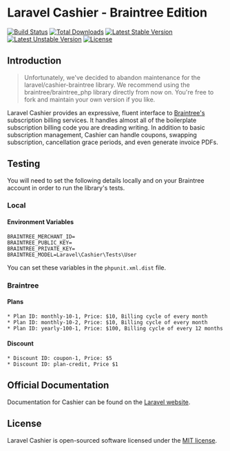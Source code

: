 # Laravel Cashier - Braintree Edition

[![Build Status](https://travis-ci.org/laravel/cashier-braintree.svg)](https://travis-ci.org/laravel/cashier-braintree)
[![Total Downloads](https://poser.pugx.org/laravel/cashier-braintree/d/total.svg)](https://packagist.org/packages/laravel/cashier-braintree)
[![Latest Stable Version](https://poser.pugx.org/laravel/cashier-braintree/v/stable.svg)](https://packagist.org/packages/laravel/cashier-braintree)
[![Latest Unstable Version](https://poser.pugx.org/laravel/cashier-braintree/v/unstable.svg)](https://packagist.org/packages/laravel/cashier-braintree)
[![License](https://poser.pugx.org/laravel/cashier-braintree/license.svg)](https://packagist.org/packages/laravel/cashier-braintree)

## Introduction

> Unfortunately, we've decided to abandon maintenance for the laravel/cashier-braintree library. We recommend using the braintree/braintree_php library directly from now on. You're free to fork and maintain your own version if you like.

Laravel Cashier provides an expressive, fluent interface to [Braintree's](https://www.braintreepayments.com/) subscription billing services. It handles almost all of the boilerplate subscription billing code you are dreading writing. In addition to basic subscription management, Cashier can handle coupons, swapping subscription, cancellation grace periods, and even generate invoice PDFs.

## Testing

You will need to set the following details locally and on your Braintree account in order to run the library's tests.

### Local

#### Environment Variables

    BRAINTREE_MERCHANT_ID=
    BRAINTREE_PUBLIC_KEY=
    BRAINTREE_PRIVATE_KEY=
    BRAINTREE_MODEL=Laravel\Cashier\Tests\User
    
You can set these variables in the `phpunit.xml.dist` file.

### Braintree

#### Plans

    * Plan ID: monthly-10-1, Price: $10, Billing cycle of every month
    * Plan ID: monthly-10-2, Price: $10, Billing cycle of every month
    * Plan ID: yearly-100-1, Price: $100, Billing cycle of every 12 months

#### Discount

    * Discount ID: coupon-1, Price: $5
    * Discount ID: plan-credit, Price $1

## Official Documentation

Documentation for Cashier can be found on the [Laravel website](https://laravel.com/docs/5.8/braintree).

## License

Laravel Cashier is open-sourced software licensed under the [MIT license](https://opensource.org/licenses/MIT).
